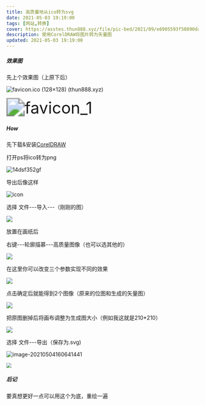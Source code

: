 ```yaml
---
title: 高质量地从ico转为svg
date: 2021-05-03 19:19:00
tags: [网站,转换]
cover: https://asstes.thun888.xyz/file/pic-bed/2021/09/e6905593f50890da134d5cf2e7ad1541.png
description: 使用CorelDRAW将图片转为矢量图
updated: 2021-05-03 19:19:00
---
```


##### 效果图

先上个效果图（上原下后）

![favicon.ico (128×128) (thun888.xyz)](https://thun888.xyz/favicon.ico)

<img src="https://cdn.jsdelivr.net/gh/thun888/tuku@master/img/favicon_1.svg" alt="favicon_1" style="zoom:300%;" />

##### How

先下载&安装[CorelDRAW](https://share.thun888.xyz/%E8%BD%AF%E4%BB%B6/CorelDRAW_X4_SP2_%E7%B2%BE%E7%AE%80%E5%A2%9E%E5%BC%BA%E7%89%88.exe)

打开ps将ico转为png

![14dsf352gf](https://raw.thun888.xyz/thun888/tuku/master/img/14dsf352gf.gif)

导出后像这样

![icon](https://raw.thun888.xyz/thun888/tuku/master/img/icon.png)

选择 文件---导入---（刚刚的图）

![](https://cdn.jsdelivr.net/gh/thun888/tuku@master/img/20210504155534.png)

放置在画纸后

右键---轮廓描慕---高质量图像（也可以选其他的）

![](https://cdn.jsdelivr.net/gh/thun888/tuku@master/img/20210504155749.png)

在这里你可以改变三个参数实现不同的效果

![](https://cdn.jsdelivr.net/gh/thun888/tuku@master/img/dg4df56hde4568.png)

点击确定后就能得到2个图像（原来的位图和生成的矢量图）

![](https://cdn.jsdelivr.net/gh/thun888/tuku@master/img/20210504160151.png)

把原图删掉后将画布调整为生成图大小（例如我这就是210*210）

![](https://cdn.jsdelivr.net/gh/thun888/tuku@master/img/da21desf4s568gre46g.png)

选择 文件---导出（保存为.svg)

![image-20210504160641441](C:\Users\22383\AppData\Roaming\Typora\typora-user-images\image-20210504160641441.png)

<img src="https://cdn.jsdelivr.net/gh/thun888/tuku@master/img/20210504161231.png" style="zoom:80%;" />

##### 后记

要真想更好一点可以用这个为底，重绘一遍
